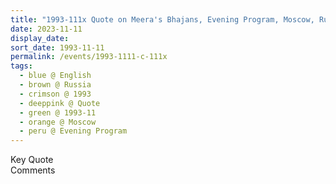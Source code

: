 ```yaml
---
title: "1993-111x Quote on Meera's Bhajans, Evening Program, Moscow, Russia"
date: 2023-11-11
display_date: 
sort_date: 1993-11-11
permalink: /events/1993-1111-c-111x
tags:
  - blue @ English
  - brown @ Russia
  - crimson @ 1993
  - deeppink @ Quote
  - green @ 1993-11
  - orange @ Moscow
  - peru @ Evening Program
---
```


<wave-list>
  <list-title color="green" width="75">Key Quote</list-title>
  <list-item color="BlanchedAlmond"  width="200"></list-item>
  <list-item color="Lavender"></list-item>
  <list-item color="BlanchedAlmond"></list-item>
</wave-list>

<br>

<wave-list>
  <list-title color="green" width="75">Comments</list-title>
  <list-item color="BlanchedAlmond"  width="200"></list-item>
  <list-item color="Lavender"></list-item>
  <list-item color="BlanchedAlmond"></list-item>
</wave-list>